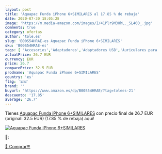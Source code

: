 ```yaml
---
layout: post
title: 'Aquapac Funda iPhone 6+SIMILARES al 17.85 % de rebaja'
date: 2020-07-30 18:05:28
image: 'https://m.media-amazon.com/images/I/41Plr9M3OhL._SL400_.jpg'
comments: true
category: ofertas
author: 'tole.es'
slug: 'B00S54HRAE-es Aquapac Funda iPhone 6+SIMILARES'
sku: 'B00S54HRAE-es'
tags: [ 'Accesorios','Adaptadores','Adaptadores USB','Auriculares para equipo de audio','Auriculares y accesorios','Electrónica','Informática','iphone', ]
actualPrice: 26.7 EUR
currency: EUR
price: 26.7
comparePrice: 32.5 EUR
prodname: 'Aquapac Funda iPhone 6+SIMILARES'
country: 'es'
flag: '🇪🇸'
brand: ''
buyurl: 'https://www.amazon.es/dp/B00S54HRAE/?tag=tolees-21'
descuento: '17.85'
average: '26.7'
---
```


Tienes [Aquapac Funda iPhone 6+SIMILARES](https://www.amazon.es/dp/B00S54HRAE/?tag=tolees-21) con precio final de  26.7 EUR (original: 32.5 EUR) (17.85 %  de rebaja) aqui!

[![Aquapac Funda iPhone 6+SIMILARES](https://m.media-amazon.com/images/I/41Plr9M3OhL._SL400_.jpg)](https://www.amazon.es/dp/B00S54HRAE/?tag=tolees-21)

🔎:


[🛒 Comprar!!!](https://www.amazon.es/dp/B00S54HRAE/?tag=tolees-21)

